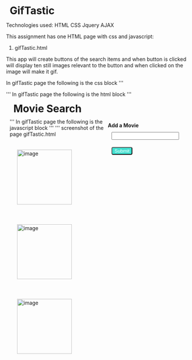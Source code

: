 # GifTastic

Technologies used:
HTML
CSS
Jquery
AJAX

This assignment has one HTML page with css and javascript:
1. gifTastic.html

This app will create buttons of the search items and when button is clicked will display ten still images relevant to the button
and when clicked on the image will make it gif.

In gifTastic page the following is the css block 
'''
 <style type="text/css">
    button,
    div,
    form,
    input,
    h1 {
      margin: 10px;
    }
    .movie{
      background: turquoise;
      color: white;
      border-radius: 4px;
    }
    #add-movie{
    background: turquoise;
      color: white;
      border-radius: 4px;
    }
   img{
       width: 150px;
       height: 150px;
       padding: 20px;
   }
    #movie-form{
        float: right;

    }
    .rating{
      width: 200px;
      height: 200px;
      float: left;
      display: block;
    }
    #movie-form{
      height: 200px;
    }
  </style>
'''
In gifTastic page the following is the html block 
'''
<div class="container">
    <h1>Movie Search</h1>
    <div id="buttons-view"></div>
    <form id="movie-form">
      <label for="movie-input"><b>Add a Movie</b></label>
      <br>
      <input type="text" id="movie-input"><br>
      <input id="add-movie" type="submit" value="Submit">
    </form>
    <div id="movies-view"></div>
'''
In gifTastic page the following is the javascript block 
'''
<script src="https://cdnjs.cloudflare.com/ajax/libs/jquery/3.2.1/jquery.min.js"></script>
    <script type="text/javascript">
      var movies = ["coco", "cars", "toy story", "up", "monsters inc", "cars 2", "toy story 2", "inside out", "ratatouille", "finding nemo", "brave", "a bugs life"];
      function displayMovieInfo() {
        var movie = $(this).attr("data-name");
        var queryURL = "https://api.giphy.com/v1/gifs/search?q=" + movie + "&limit=10&api_key=vlcL7s4qPXsxTj6GgNON6UQyNAbmQIH5";
        $.ajax({
          url: queryURL,
          method: "GET"
        }).then(function(response) {          
            console.log(response);
            $("#movies-view").empty();
            for( var i = 0; i< response.data.length; i++){
              $("#movies-view").append("<div class= 'rating' id='movie"+ i + "'>");
              $("#movie"+ i ).append("<p> Rating :"+ response.data[i].rating + "</p>");
              $("#movie"+ i ).append("<img  data-state='still' data-still='"+ response.data[i].images.fixed_height_still.url + "' data-animated='"+ response.data[i].images.fixed_height.url + "' src=' " + response.data[i].images.fixed_height_still.url + "'"+ ">");
            }
        });
      }
      function renderButtons() {
        $("#buttons-view").empty();
        for (var i = 0; i < movies.length; i++) {
          var newButton = $("<button>");
          newButton.addClass("movie");
          newButton.attr("data-name", movies[i]);
          newButton.text(movies[i]);
          $("#buttons-view").append(newButton);
        }
      }
      $("#add-movie").on("click", function(event) {
        event.preventDefault();
        var movie = $("#movie-input").val().trim();
        movies.push(movie);
        renderButtons();
      });
      $(document).on("click", ".movie", displayMovieInfo);
      $(document).on("click", "img", function(){
        var state = $(this).attr("data-state");
        if(state == "still"){
         $(this).attr("src", $(this).attr("data-animated"));
          $(this).attr("data-state", "animated");
        }else{
          $(this).attr("src", $(this).attr("data-still"));
          $(this).attr("data-state", "still");
        }
      });
      renderButtons();
    </script>
'''
screenshot of the page
gifTastic.html

![image]()


![image]()

![image]()


